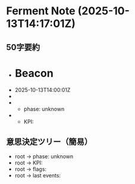 # Ferment Note (2025-10-13T14:17:01Z)

## 50字要約
- # Beacon
- 2025-10-13T14:00:01Z
- 
- - phase: unknown
- - KPI:

## 意思決定ツリー（簡易）
- root -> phase: unknown
- root -> KPI:
- root -> flags:
- root -> last events:
